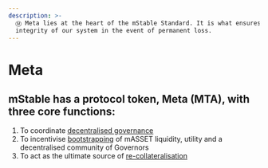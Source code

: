 ```yaml
---
description: >-
  Ⓜ Meta lies at the heart of the mStable Standard. It is what ensures the
  integrity of our system in the event of permanent loss.
---
```


# Meta

## **mStable has a protocol token, Meta \(MTA\), with three core functions:**

1. To coordinate [decentralised governance](governance.md)
2. To incentivise [bootstrapping](../../meta-rewards-1/introduction/) of mASSET liquidity, utility and a decentralised community of Governors
3. To act as the ultimate source of [re-collateralisation](recollateralisation.md)



